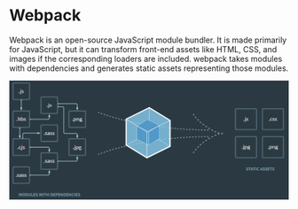 # Webpack

Webpack is an open-source JavaScript module bundler. It is made primarily for JavaScript, but it can transform front-end assets like HTML, CSS, and images if the corresponding loaders are included. webpack takes modules with dependencies and generates static assets representing those modules.

![alt text](./images/webpack.png)
